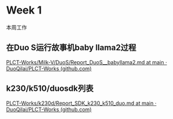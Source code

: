# Week 1

本周工作

## 在Duo S运行故事机baby llama2过程

[PLCT-Works/Milk-V/DuoS/Report_DuoS__babyllama2.md at main · DuoQilai/PLCT-Works (github.com)](https://github.com/DuoQilai/PLCT-Works/blob/main/Milk-V/DuoS/Report_DuoS__babyllama2.md)

## k230/k510/duosdk列表

[PLCT-Works/k230d/Report_SDK_k230_k510_duo.md at main · DuoQilai/PLCT-Works (github.com)](https://github.com/DuoQilai/PLCT-Works/blob/main/k230d/Report_SDK_k230_k510_duo.md)